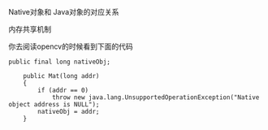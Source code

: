 Native对象和 Java对象的对应关系

内存共享机制

你去阅读opencv的时候看到下面的代码
~~~
public final long nativeObj;

    public Mat(long addr)
    {
        if (addr == 0)
            throw new java.lang.UnsupportedOperationException("Native object address is NULL");
        nativeObj = addr;
    }
~~~